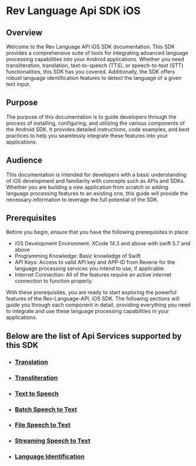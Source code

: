 # Rev Language Api SDK iOS
## Overview
Welcome to the Rev Language API iOS SDK documentation. This SDK provides a comprehensive suite of tools for integrating advanced language processing capabilities into your Android applications. Whether you need transliteration, translation, text-to-speech (TTS), or speech-to-text (STT) functionalities, this SDK has you covered. Additionally, the SDK offers robust language identification features to detect the language of a given text input.
## Purpose
The purpose of this documentation is to guide developers through the process of installing, configuring, and utilizing the various components of the Android SDK. It provides detailed instructions, code examples, and best practices to help you seamlessly integrate these features into your applications.
## Audience
This documentation is intended for developers with a basic understanding of iOS development and familiarity with concepts such as APIs and SDKs. Whether you are building a new application from scratch or adding language processing features to an existing one, this guide will provide the necessary information to leverage the full potential of the SDK.
## Prerequisites
Before you begin, ensure that you have the following prerequisites in place:

- iOS Development Environment: XCode 14.3 and above with swift 5.7 and above
- Programming Knowledge: Basic knowledge of Swift
- API Keys: Access to valid API key and APP-ID from Reverie for the language processing services you intend to use, if applicable.
- Internet Connection: All of the features require an active internet connection to function properly.

With these prerequisites, you are ready to start exploring the powerful features of the Rev-Language-API, iOS SDK. The following sections will guide you through each component in detail, providing everything you need to integrate and use these language processing capabilities in your applications.

## Below are the list of Api Services supported by this SDK

- ### [Translation](https://github.com/reverieinc/reverie-language-api-sdk-ios/blob/main/Docs/TRANSLATION.md)

- ### [Transliteration](https://github.com/reverieinc/reverie-language-api-sdk-ios/blob/main/Docs/TRANSLITERATION.md)

- ### [Text to Speech](https://github.com/reverieinc/reverie-language-api-sdk-ios/blob/main/Docs/TEXT_TO_SPEECH.md)

- ### [Batch Speech to Text](https://github.com/reverieinc/reverie-language-api-sdk-ios/blob/main/Docs/BATCH_STT.md)

- ### [File Speech to Text](https://github.com/reverieinc/reverie-language-api-sdk-ios/blob/main/Docs/FILE_STT.md)

- ### [Streaming Speech to Text](https://github.com/reverieinc/reverie-language-api-sdk-ios/blob/main/Docs/STREAMING_STT.md)

- ### [Language Identification](https://github.com/reverieinc/reverie-language-api-sdk-ios/blob/main/Docs/LANGUAGE_IDENTIFICATION.md)
